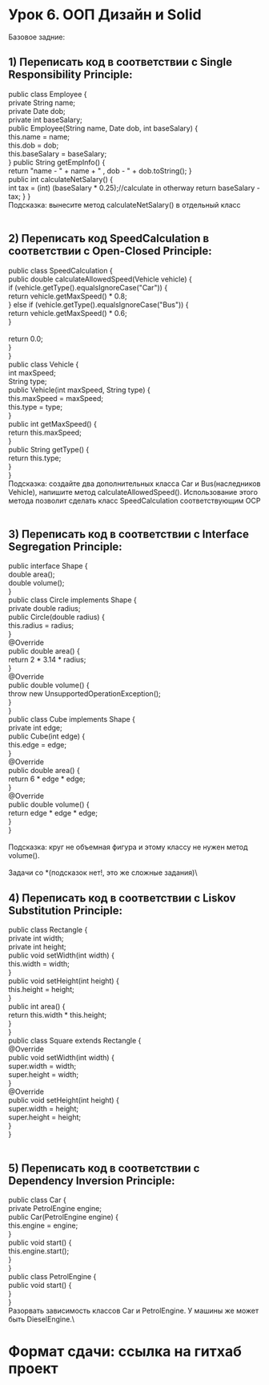 # Урок 6. ООП Дизайн и Solid
Базовое задние:
## 1) Переписать код в соответствии с Single Responsibility Principle:
   public class Employee {\
   private String name;\
   private Date dob;\
   private int baseSalary;\
   public Employee(String name, Date dob, int baseSalary) {\
   this.name = name;\
   this.dob = dob;\
   this.baseSalary = baseSalary;\
   }
   public String getEmpInfo() {\
   return "name - " + name + " , dob - " + dob.toString();
   }\
   public int calculateNetSalary() {\
   int tax = (int) (baseSalary * 0.25);//calculate in otherway
   return baseSalary - tax;
   }
   }
   ​\
   Подсказка: вынесите метод calculateNetSalary() в отдельный класс\
   ​
## 2) Переписать код SpeedCalculation в соответствии с Open-Closed Principle:
   public class SpeedCalculation {\
   public double calculateAllowedSpeed(Vehicle vehicle) {\
   if (vehicle.getType().equalsIgnoreCase("Car")) {\
   return vehicle.getMaxSpeed() * 0.8;\
   } else if (vehicle.getType().equalsIgnoreCase("Bus")) {\
   return vehicle.getMaxSpeed() * 0.6;\
   }\
   ​\
   return 0.0;\
   }\
   }\
   public class Vehicle {\
   int maxSpeed;\
   String type;\
   public Vehicle(int maxSpeed, String type) {\
   this.maxSpeed = maxSpeed;\
   this.type = type;\
   }\
   public int getMaxSpeed() {\
   return this.maxSpeed;\
   }\
   public String getType() {\
   return this.type;\
   }\
   }\
   ​
   Подсказка: создайте два дополнительных класса Car и Bus(наследников Vehicle), напишите метод calculateAllowedSpeed(). Использование этого метода позволит сделать класс SpeedCalculation соответствующим OCP\
   ​
## 3) Переписать код в соответствии с Interface Segregation Principle:
   public interface Shape {\
   double area();\
   double volume();\
   }\
   public class Circle implements Shape {\
   private double radius;\
   public Circle(double radius) {\
   this.radius = radius;\
   }\
   @Override\
   public double area() {\
   return 2 * 3.14 * radius;\
   }\
   @Override\
   public double volume() {\
   throw new UnsupportedOperationException();\
   }\
   }\
   public class Cube implements Shape {\
   private int edge;\
   public Cube(int edge) {\
   this.edge = edge;\
   }\
   @Override\
   public double area() {\
   return 6 * edge * edge;\
   }\
   @Override\
   public double volume() {\
   return edge * edge * edge;\
   }\
   }\
   ​\
   Подсказка: круг не объемная фигура и этому классу не нужен метод volume().\
   ​\
   Задачи со *(подсказок нет!, это же сложные задания)\
## 4) Переписать код в соответствии с Liskov Substitution Principle:
   public class Rectangle {\
   private int width;\
   private int height;\
   public void setWidth(int width) {\
   this.width = width;\
   }\
   public void setHeight(int height) {\
   this.height = height;\
   }\
   public int area() {\
   return this.width * this.height;\
   }\
   }\
   public class Square extends Rectangle {\
   @Override\
   public void setWidth(int width) {\
   super.width = width;\
   super.height = width;\
   }\
   @Override\
   public void setHeight(int height) {\
   super.width = height;\
   super.height = height;\
   }\
   }\
   ​
## 5) Переписать код в соответствии с Dependency Inversion Principle:
   public class Car {\
   private PetrolEngine engine;\
   public Car(PetrolEngine engine) {\
   this.engine = engine;\
   }\
   public void start() {\
   this.engine.start();\
   }\
   }\
   public class PetrolEngine {\
   public void start() {\
   }\
   }\
   Разорвать зависимость классов Car и PetrolEngine. У машины же может быть DieselEngine.\

# Формат сдачи: ссылка на гитхаб проект
